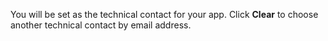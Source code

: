 <!-- markdownlint-disable-file MD041 -->
You will be set as the technical contact for your app. Click **Clear** to choose another technical contact by email address.
